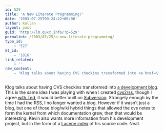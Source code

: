 ```yaml
---
id: 529
title: 'A New Literate Programming?'
date: '2003-07-25T00:24:22+00:00'
author: Kellan
layout: post
guid: 'http://lm.quxx.info/?p=529'
permalink: /2003/07/25/a-new-literate-programming/
typo_id:
    - '527'
mt_id:
    - '1016'
link_related:
    - ''
raw_content:
    - 'Klog talks about having CVS checkins transformed into <a href=\"http://dijest.com/aka/2003/07/20.html#a2489\">a development blog</a>.  This is the same idea I was playing with when I created <a href=\"http://laughingmeme.org/cvs2rss/\">cvs2rss</a>, though I agree <a href=\"http://www.sauria.com/blog/2003/07/21#389\">with Ted</a>, it would better built on <a href=\"http://subversion.tigris.org/\">Subversion</a>.  Strangely enough by the time I had the RSS, I no longer wanted a blog.  However if it wasn\''t just a blog, but one of those blog/wiki hybrid things that allowed the cvs notes to form the kernel from which documentation grew, then that would be interesting.  Kevin also wants more information from his development project, but in the form of a <a href=\"http://www.peerfear.org/rss/permalink/2003/07/23/LuceneForSourceManagement/\">Lucene index</a> of his source code.  Neat.'
---
```


Klog talks about having CVS checkins transformed into [a development blog](http://dijest.com/aka/2003/07/20.html#a2489). This is the same idea I was playing with when I created [cvs2rss](http://laughingmeme.org/cvs2rss/), though I agree [with Ted](http://www.sauria.com/blog/2003/07/21#389), it would better built on [Subversion](http://subversion.tigris.org/). Strangely enough by the time I had the RSS, I no longer wanted a blog. However if it wasn’t just a blog, but one of those blog/wiki hybrid things that allowed the cvs notes to form the kernel from which documentation grew, then that would be interesting. Kevin also wants more information from his development project, but in the form of a [Lucene index](http://www.peerfear.org/rss/permalink/2003/07/23/LuceneForSourceManagement/) of his source code. Neat.